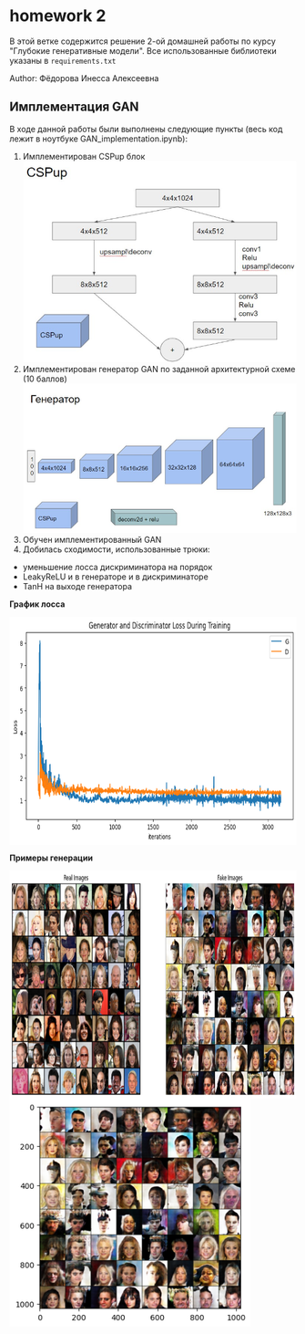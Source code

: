 # homework 2

В этой ветке содержится решение 2-ой домашней работы по курсу "Глубокие генеративные модели".
Все использованные библиотеки указаны в `requirements.txt`

Author: Фёдорова Инесса Алексеевна

## Имплементация GAN

В ходе данной работы были выполнены следующие пункты (весь код лежит в ноутбуке GAN_implementation.ipynb):

1. Имплементирован CSPup блок 
![CSPup блок](imgs/csp_up.jpg)
2. Имплементирован генератор GAN по заданной архитектурной схеме (10 баллов)
![Архитектура генератора](imgs/generator.jpg)
3. Обучен имплементированный GAN
4. Добилась сходимости, использованные трюки:
- уменьшение лосса дискриминатора на порядок
- LeakyReLU и в генераторе и в дискриминаторе
- TanH на выходе генератора

**График лосса**

<img src="imgs/loss.png" height=400 align = "center"/>

**Примеры генерации**

<img src="imgs/fake_real_imgs.png" height=400 align = "center"/>

<img src="imgs/example_generation.png" height=400 align = "center"/>